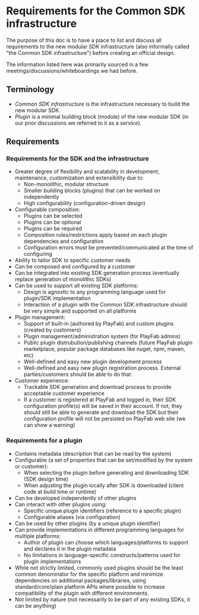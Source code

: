 # Requirements for the Common SDK infrastructure
The purpose of this doc is to have a place to list and discuss all requirements to the new modular SDK infrastructure (also informally called "the Common SDK infrastructure") before creating an official design.

The information listed here was primarily sourced in a few meetings/discussions/whiteboardings we had before.

## Terminology
* _Common SDK infrastructure_ is the infrastructure necessary to build the new modular SDK.
* _Plugin_ is a minimal building block (module) of the new modular SDK (in our prior discussions we referred to it as a _service_).

## Requirements
### Requirements for the SDK and the infrastructure
* Greater degree of flexibility and scalability in development, maintenance, customization and extensibility due to:
    * Non-monolithic, modular structure
    * Smaller building blocks (plugins) that can be worked on independently
    * High configurability (configuration-driven design)
* Configurable composition:
    * Plugins can be selected
    * Plugins can be optional
    * Plugins can be required
    * Composition rules/restrictions apply based on each plugin dependencies and configuration
    * Configuration errors must be prevented/communicated at the time of configuring
* Ability to tailor SDK to specific customer needs
* Can be composed and configured by a customer
* Can be integrated into existing SDK generation process (eventually replace generation of monolithic SDKs)
* Can be used to support all existing SDK platforms:
    * Design is agnostic to any programming language used for plugin/SDK implementation
    * Interaction of a plugin with the Common SDK infrastructure should be very simple and supported on all platforms
* Plugin management:
    * Support of built-in (authored by PlayFab) and custom plugins (created by customers)
    * Plugin management/administration system (for PlayFab admins)
    * Public plugin distrubution/publishing channels (future PlayFab plugin marketplace, popular package databases like nuget, npm, maven, etc)
    * Well-defined and easy new plugin development process
    * Well-defined and easy new plugin registration process. External parties/customers should be able to do that.
* Customer experience:
    * Trackable SDK generation and download process to provide acceptable customer experience
    * If a customer is registered at PlayFab and logged in, their SDK configuration profile(s) will be saved in their account. If not, they should still be able to generate and download the SDK but their configuration profile will not be persisted on PlayFab web site (we can show a warning)

### Requirements for a plugin
* Contains metadata (description that can be read by the system)
* Configurable (a set of properties that can be set/modified by the system or customer):
    * When selecting the plugin before generating and downloading SDK (SDK design time)
    * When adjusting the plugin locally after SDK is downloaded (client code at build time or runtime)
* Can be developed independently of other plugins
* Can interact with other plugins using:
    * Specific unique plugin identifiers (reference to a specific plugin)
    * Configurable aliases (via configuration)
* Can be used by other plugins (by a unique plugin identifier)
* Can provide implementations in different programming languages for multiple platforms:
    * Author of plugin can choose which languages/platforms to support and declares it in the plugin metadata
    * No limitations in language-specific constructs/patterns used for plugin implementations
* While not strictly limited, commonly used plugins should be the least common denominator for the specific platform and minimize dependencies on additional packages/libraries, using standard/core/plain platform APIs where possible to increase compatibility of the plugin with different environments.
* Not limited by nature (not necessarily to be part of any existing SDKs, it can be anything)
